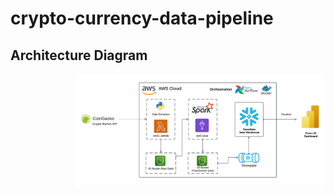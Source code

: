 # crypto-currency-data-pipeline


## Architecture Diagram
<img src="assets/architecture_diagram.jpeg" alt="Architecture Diagram" align="right" width="400"/>